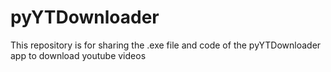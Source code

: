 # pyYTDownloader
This repository is for sharing the .exe file and code of the pyYTDownloader app to download youtube videos
